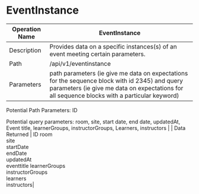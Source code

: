 # EventInstance #


|Operation Name | EventInstance |
|-------------- |----------- |
|Description | Provides data on a specific instances(s) of an event meeting certain parameters. |
|Path       | /api/v1/eventinstance |
| Parameters | path parameters (ie give me data on expectations for the sequence block with id 2345) and query parameters (ie give me data on expectations for all sequence blocks with a particular keyword)

Potential Path Parameters: ID

Potential query parameters: room, site, start date, end date, updatedAt, Event title, learnerGroups, instructorGroups,
Learners, instructors
 |
| Data Returned | ID
room		
site		
startDate		
endDate		
updatedAt		
eventtitle
learnerGroups 	
instructorGroups 	
learners		
instructors|

